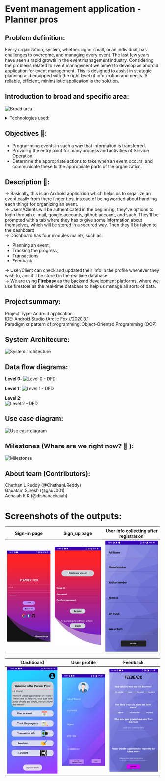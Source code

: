 #  Event management application - Planner pros

## Problem definition:

Every organization, system, whether big or small, or an individual, has challenges to overcome, and managing every event. The last few years have seen a rapid growth in the event management industry. Considering the problems related to event management we aimed to develop an android application for event management. This is designed to assist in strategic planning and equipped with the right level of information and needs. A reliable, efficient, minimalistic application is the solution. 

## Introduction to broad and specific area:
![Broad area](https://github.com/plannerpros/eventManagement/blob/main/screenshots/broad_area.png)

<details><summary>Technologies used:</summary>
<p>

- Java
- XML
    
</p>
</details>

## Objectives 🎯:
- Programming events in such a way that information is transferred.
- Providing the entry point for many process and activities of Service Operation.
- Determine the appropriate actions to take when an event occurs, and communicate these to the appropriate parts of the organization.

## Description 📑:

-> Basically, this is an Android application which helps us to organize an event easily from there finger tips, instead of being worried about handling each things for organizing an event. </br>
-> Users/Clients will be authenticated in the beginning, they've options to login through e-mail, google accounts, github account, and such. They'll be prompted with a tab where they has to give some information about themselves, which will be stored in a secured way. Then they'll be taken to the dashboard. </br>
-> Dashboard has four modules mainly, such as:
- Planning an event,
- Tracking the progress,
- Transactions
- Feedback</br>

-> User/Client can check and updated their info in the profile whenever they wish to, and it'll be stored in the realtime database.</br>
-> We are using **Firebase** as the backend development platforms, where we use firestore as the real-time database to help us manage all sorts of data.


## Project summary:

Project Type: Android application </br>
IDE: Android Studio (Arctic Fox //2020.3.1 </br>
Paradigm or pattern of programming: Object-Oriented Programming (OOP) </br>

## System Architecure:

![System architecture](https://github.com/plannerpros/eventManagement/blob/main/screenshots/system_architecture.png)

## Data flow diagrams: 

**Level 0:**
![Level 0 - DFD](https://github.com/plannerpros/eventManagement/blob/main/screenshots/level_0.png)

**Level 1:**
![Level 1 - DFD](https://github.com/plannerpros/eventManagement/blob/main/screenshots/level_1.png)

**Level 2:** </br>
![Level 2 - DFD](https://github.com/plannerpros/eventManagement/blob/main/screenshots/level_2.png)

## Use case diagram:
![Use case diagram](https://github.com/plannerpros/eventManagement/blob/main/screenshots/use_case.png)

## Milestones (Where are we right now? 🤔 ):
![Milestones](https://github.com/plannerpros/eventManagement/blob/main/screenshots/milestones.png)



## About team (Contributors):
Chethan L Reddy (@ChethanLReddy) </br>
Gauatam Suresh (@gau2001) </br>
Achaiah K K (@dishanachaiah) </br>


# Screenshots of the outputs:

 Sign-in page              | Sign_up page              | User info collecting after registration
:-------------------------:|:-------------------------:|:-------------------------:|
![Login page](/screenshots/login_page.png)|![Sign up page](/screenshots/Sign_up_page.jpg)|![User profile](/screenshots/info.jpg)

 Dashboard                 | User profile              | Feedback
:-------------------------:|:-------------------------:|:-------------------------:|
![Dashboard](/screenshots/dashboard.jpg)|![User profile](/screenshots/user.png)|![FFeedback](/screenshots/feedback.jpg)


